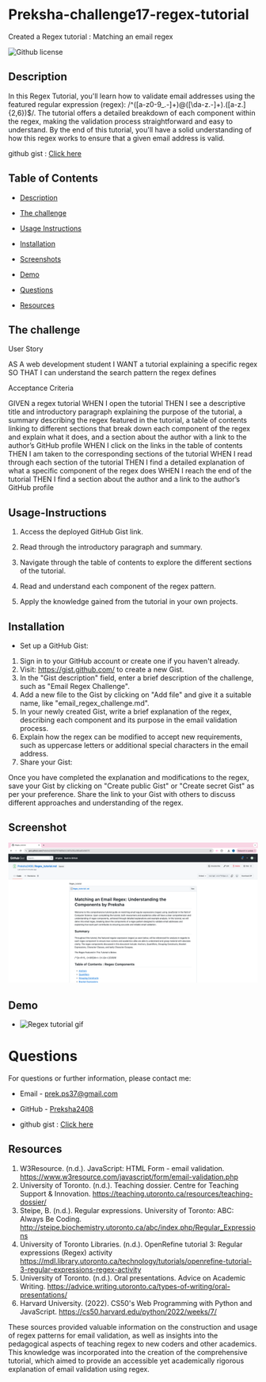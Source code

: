 # Preksha-challenge17-regex-tutorial
Created a Regex tutorial : Matching an email regex

![Github license](https://img.shields.io/badge/license-MIT-blue.svg)

## Description

In this Regex Tutorial, you'll learn how to validate email addresses using the featured regular expression (regex): /^([a-z0-9_\.-]+)@([\da-z\.-]+)\.([a-z\.]{2,6})$/. The tutorial offers a detailed breakdown of each component within the regex, making the validation process straightforward and easy to understand. By the end of this tutorial, you'll have a solid understanding of how this regex works to ensure that a given email address is valid.

github gist : [Click here](https://gist.github.com/Preksha2408/d7819d86e3c2d05e36ac86ba82e9d075)

## Table of Contents

* [Description](#description)

* [The challenge](#thechallenge)

* [Usage Instructions](#usage-instructions)

* [Installation](#installation)

* [Screenshots](#screenshots)

* [Demo](#Demo)

* [Questions](#questions)

* [Resources](#resources)


## The challenge


User Story

AS A web development student
I WANT a tutorial explaining a specific regex
SO THAT I can understand the search pattern the regex defines

Acceptance Criteria

GIVEN a regex tutorial
WHEN I open the tutorial
THEN I see a descriptive title and introductory paragraph explaining the purpose of the tutorial, a summary describing the regex featured in the tutorial, a table of contents linking to different sections that break down each component of the regex and explain what it does, and a section about the author with a link to the author’s GitHub profile
WHEN I click on the links in the table of contents
THEN I am taken to the corresponding sections of the tutorial
WHEN I read through each section of the tutorial
THEN I find a detailed explanation of what a specific component of the regex does
WHEN I reach the end of the tutorial
THEN I find a section about the author and a link to the author’s GitHub profile

## Usage-Instructions

1. Access the deployed GitHub Gist link.

2. Read through the introductory paragraph and summary.

3. Navigate through the table of contents to explore the different sections of the tutorial.

4. Read and understand each component of the regex pattern.

5. Apply the knowledge gained from the tutorial in your own projects.

## Installation 

* Set up a GitHub Gist:

1. Sign in to your GitHub account or create one if you haven't already.
2. Visit: https://gist.github.com/ to create a new Gist.
3. In the "Gist description" field, enter a brief description of the challenge, such as "Email Regex Challenge".
4. Add a new file to the Gist by clicking on "Add file" and give it a suitable name, like "email_regex_challenge.md".
5. In your newly created Gist, write a brief explanation of the regex, describing each component and its purpose in the 
   email validation process.
6. Explain how the regex can be modified to accept new requirements, such as uppercase letters or additional special 
   characters in the email address.
7. Share your Gist:

Once you have completed the explanation and modifications to the regex, save your Gist by clicking on "Create public Gist" or "Create secret Gist" as per your preference.
Share the link to your Gist with others to discuss different approaches and understanding of the regex.

## Screenshot 

![Starting of the page](image.png)


## Demo

* ![Regex tutorial gif](Regex-tutorial-challenge17.gif)



# Questions 

For questions or further information, please contact me:

* Email - [prek.ps37@gmail.com](prek.ps37@gmail.com)

* GitHub - [Preksha2408](https://github.com/Preksha2408/Preksha-challenge17-Regex-tutorial.git)

* github gist : [Click here](https://gist.github.com/Preksha2408/d7819d86e3c2d05e36ac86ba82e9d075)



## Resources 

1. W3Resource. (n.d.). JavaScript: HTML Form - email validation. https://www.w3resource.com/javascript/form/email-validation.php
2. University of Toronto. (n.d.). Teaching dossier. Centre for Teaching Support & Innovation. https://teaching.utoronto.ca/resources/teaching-dossier/
3. Steipe, B. (n.d.). Regular expressions. University of Toronto: ABC: Always Be Coding. http://steipe.biochemistry.utoronto.ca/abc/index.php/Regular_Expressions
4. University of Toronto Libraries. (n.d.). OpenRefine tutorial 3: Regular expressions (Regex) activity https://mdl.library.utoronto.ca/technology/tutorials/openrefine-tutorial-3-regular-expressions-regex-activity
5. University of Toronto. (n.d.). Oral presentations. Advice on Academic Writing. https://advice.writing.utoronto.ca/types-of-writing/oral-presentations/
6. Harvard University. (2022). CS50's Web Programming with Python and JavaScript. https://cs50.harvard.edu/python/2022/weeks/7/

These sources provided valuable information on the construction and usage of regex patterns for email validation, as well as insights into the pedagogical aspects of teaching regex to new coders and other academics. This knowledge was incorporated into the creation of the comprehensive tutorial, which aimed to provide an accessible yet academically rigorous explanation of email validation using regex.